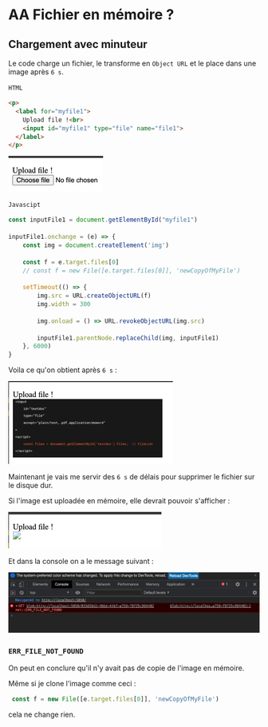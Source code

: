 # AA Fichier en mémoire ?

## Chargement avec minuteur

Le code charge un fichier, le transforme en `Object URL` et le place dans une image après `6 s`.

`HTML`

```html
<p>
  <label for="myfile1">
    Upload file !<br>
    <input id="myfile1" type="file" name="file1">
  </label>
</p>
```

<img src="assets/input-label-file1.png" alt="input-label-file1" style="zoom: 50%;" />

`Javascipt`

```js
const inputFile1 = document.getElementById("myfile1")

inputFile1.onchange = (e) => {
    const img = document.createElement('img')

    const f = e.target.files[0]
    // const f = new File([e.target.files[0]], 'newCopyOfMyFile')

    setTimeout(() => {
        img.src = URL.createObjectURL(f)
        img.width = 300

        img.onload = () => URL.revokeObjectURL(img.src)

        inputFile1.parentNode.replaceChild(img, inputFile1)
    }, 6000)
}
```

Voila ce qu'on obtient après `6 s` :

<img src="assets/after-6-secondes.png" alt="after-6-secondes" style="zoom:50%;" />

Maintenant je vais me servir des `6 s` de délais pour supprimer le fichier sur le disque dur.

Si l'image est uploadée en mémoire, elle devrait pouvoir s'afficher :

<img src="assets/no-file-uploaded.png" alt="no-file-uploaded" style="zoom:50%;" />

Et dans la console on a le message suivant :

<img src="assets/error-file-not-found.png" alt="error-file-not-found" style="zoom:50%;" />

### `ERR_FILE_NOT_FOUND`

On peut en conclure qu'il n'y avait pas de copie de l'image en mémoire.

Même si je clone l'image comme ceci :

```js
 const f = new File([e.target.files[0]], 'newCopyOfMyFile')
```

cela ne change rien.